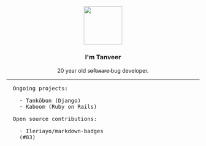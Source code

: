 <div align="center">
  <img src="https://media4.giphy.com/media/Nx0rz3jtxtEre/giphy.gif" width="auto" height="100px">
  <h3>I'm Tanveer</h3>
  <p>20 year old s̶o̶f̶t̶w̶a̶r̶e̶  bug developer.</p>
  <hr>
</div>

<pre>
  Ongoing projects:

    · Tankōbon (Django)</li>
    · Kaboom (Ruby on Rails)</li>

  Open source contributions:

    · Ileriayo/markdown-badges
    (#83)
</pre>
